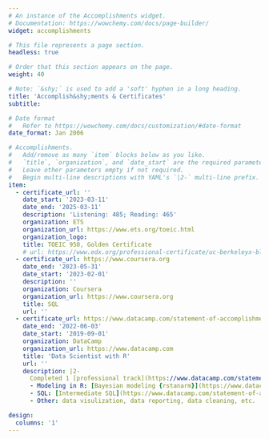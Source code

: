 ```yaml
---
# An instance of the Accomplishments widget.
# Documentation: https://wowchemy.com/docs/page-builder/
widget: accomplishments

# This file represents a page section.
headless: true

# Order that this section appears on the page.
weight: 40

# Note: `&shy;` is used to add a 'soft' hyphen in a long heading.
title: 'Accomplish&shy;ments & Certificates'
subtitle:

# Date format
#   Refer to https://wowchemy.com/docs/customization/#date-format
date_format: Jan 2006

# Accomplishments.
#   Add/remove as many `item` blocks below as you like.
#   `title`, `organization`, and `date_start` are the required parameters.
#   Leave other parameters empty if not required.
#   Begin multi-line descriptions with YAML's `|2-` multi-line prefix.
item:
  - certificate_url: ''
    date_start: '2023-03-11'
    date_end: '2025-03-11'
    description: 'Listening: 485; Reading: 465'
    organization: ETS
    organization_url: https://www.ets.org/toeic.html
    organization_logo: 
    title: TOEIC 950, Golden Certificate
    # url: https://www.edx.org/professional-certificate/uc-berkeleyx-blockchain-fundamentals
  - certificate_url: https://www.coursera.org
    date_end: '2023-05-31'
    date_start: '2023-02-01'
    description: ''
    organization: Coursera
    organization_url: https://www.coursera.org
    title: SQL 
    url: ''
  - certificate_url: https://www.datacamp.com/statement-of-accomplishment/track/dff70a61d51f9add1429233e3a5cb5991c8b87ba 
    date_end: '2022-06-03'
    date_start: '2019-09-01'
    organization: DataCamp
    organization_url: https://www.datacamp.com
    title: 'Data Scientist with R'
    url: ''
    description: |2-
      Completed 1 [professional track](https://www.datacamp.com/statement-of-accomplishment/track/dff70a61d51f9add1429233e3a5cb5991c8b87ba) and 30+ courses, topics focused on: 
      - Modeling in R: [Bayesian modeling {rstanarm}](https://www.datacamp.com/statement-of-accomplishment/course/96cabc3f51ced87fe68d88a67e103482ebec3b6f), [SEM using {lavaan}](https://www.datacamp.com/statement-of-accomplishment/course/0ba91153b5f55548f8485d46c220b12154bb895f), [tidymodels]()
      - SQL: [Intermediate SQL](https://www.datacamp.com/statement-of-accomplishment/course/fbecc1b5bcb3c548c71a99229056baf4272d32c7)
      - Other: data visulization, data reporting, data cleaning, etc.

design:
  columns: '1'
---
```

